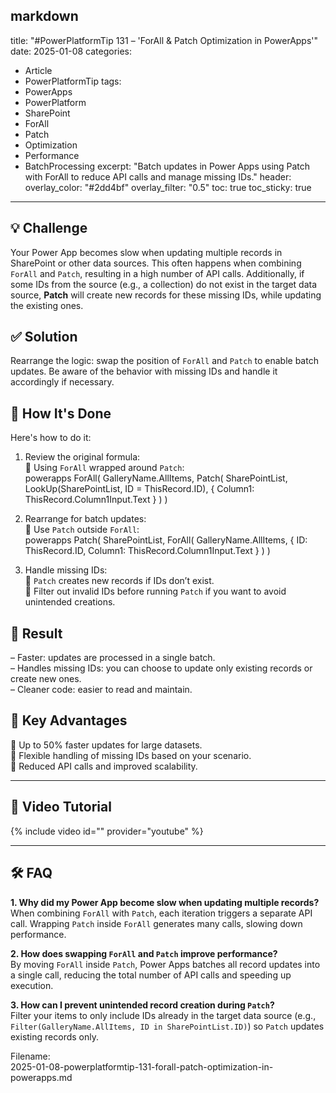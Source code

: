 markdown
---
title: "#PowerPlatformTip 131 – 'ForAll & Patch Optimization in PowerApps'"
date: 2025-01-08
categories:
  - Article
  - PowerPlatformTip
tags:
  - PowerApps
  - PowerPlatform
  - SharePoint
  - ForAll
  - Patch
  - Optimization
  - Performance
  - BatchProcessing
excerpt: "Batch updates in Power Apps using Patch with ForAll to reduce API calls and manage missing IDs."
header:
  overlay_color: "#2dd4bf"
  overlay_filter: "0.5"
toc: true
toc_sticky: true
---

## 💡 Challenge
Your Power App becomes slow when updating multiple records in SharePoint or other data sources. This often happens when combining `ForAll` and `Patch`, resulting in a high number of API calls. Additionally, if some IDs from the source (e.g., a collection) do not exist in the target data source, **Patch** will create new records for these missing IDs, while updating the existing ones.

## ✅ Solution
Rearrange the logic: swap the position of `ForAll` and `Patch` to enable batch updates. Be aware of the behavior with missing IDs and handle it accordingly if necessary.

## 🔧 How It's Done
Here's how to do it:
1. Review the original formula:  
   🔸 Using `ForAll` wrapped around `Patch`:  
   powerapps
   ForAll(
     GalleryName.AllItems,
     Patch(
       SharePointList,
       LookUp(SharePointList, ID = ThisRecord.ID),
       { Column1: ThisRecord.Column1Input.Text }
     )
   )
   
2. Rearrange for batch updates:  
   🔸 Use `Patch` outside `ForAll`:  
   powerapps
   Patch(
     SharePointList,
     ForAll(
       GalleryName.AllItems,
       {
         ID: ThisRecord.ID,
         Column1: ThisRecord.Column1Input.Text
       }
     )
   )
   
3. Handle missing IDs:  
   🔸 `Patch` creates new records if IDs don’t exist.  
   🔸 Filter out invalid IDs before running `Patch` if you want to avoid unintended creations.

## 🎉 Result
– Faster: updates are processed in a single batch.  
– Handles missing IDs: you can choose to update only existing records or create new ones.  
– Cleaner code: easier to read and maintain.

## 🌟 Key Advantages
🔸 Up to 50% faster updates for large datasets.  
🔸 Flexible handling of missing IDs based on your scenario.  
🔸 Reduced API calls and improved scalability.

---

## 🎥 Video Tutorial
{% include video id="" provider="youtube" %}

---

## 🛠️ FAQ
**1. Why did my Power App become slow when updating multiple records?**  
When combining `ForAll` with `Patch`, each iteration triggers a separate API call. Wrapping `Patch` inside `ForAll` generates many calls, slowing down performance.

**2. How does swapping `ForAll` and `Patch` improve performance?**  
By moving `ForAll` inside `Patch`, Power Apps batches all record updates into a single call, reducing the total number of API calls and speeding up execution.

**3. How can I prevent unintended record creation during `Patch`?**  
Filter your items to only include IDs already in the target data source (e.g., `Filter(GalleryName.AllItems, ID in SharePointList.ID)`) so `Patch` updates existing records only.


Filename:  
2025-01-08-powerplatformtip-131-forall-patch-optimization-in-powerapps.md  
